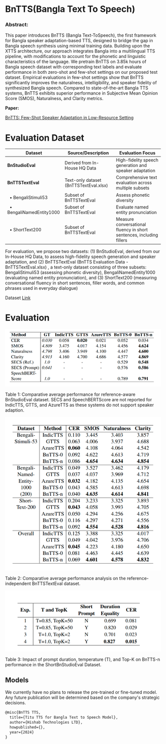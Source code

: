 # BnTTS(Bangla Text To Speech)

### Abstract:
This paper introduces BnTTS (Bangla Text-ToSpeech), the first framework for Bangla speaker adaptation-based TTS, designed to bridge the gap in Bangla speech synthesis using minimal training data. Building upon the XTTS architecture, our approach integrates Bangla into a multilingual TTS pipeline, with modifications to account for the phonetic and linguistic characteristics of the language. We pretrain BnTTS on 3.85k hours of Bangla speech dataset with corresponding text labels and evaluate performance in both zero-shot and few-shot settings on our proposed test dataset. Empirical evaluations in few-shot settings show that BnTTS significantly improves the naturalness, intelligibility, and speaker fidelity of synthesized Bangla speech. Compared to state-of-the-art Bangla TTS systems, BnTTS exhibits superior performance in Subjective Mean Opinion Score (SMOS), Naturalness, and Clarity metrics.

__Paper:__ 

[BnTTS: Few-Shot Speaker Adaptation in Low-Resource Setting](https://arxiv.org/pdf/2502.05729)


# Evaluation Dataset

| Dataset                   | Source/Description                            | Evaluation Focus                                                     |
|---------------------------|-----------------------------------------------|----------------------------------------------------------------------|
| **BnStudioEval**          | Derived from In-House HQ Data                 | High-fidelity speech generation and speaker adaptation               |
| **BnTTSTextEval**         | Text-only dataset (BnTTSTextEval.xlsx)        | Comprehensive text evaluation across multiple subsets                 |
| &nbsp;&nbsp;• BengaliStimuli53      | Subset of BnTTSTextEval                        | Assess phonetic diversity                                            |
| &nbsp;&nbsp;• BengaliNamedEntity1000| Subset of BnTTSTextEval                        | Evaluate named entity pronunciation                                  |
| &nbsp;&nbsp;• ShortText200           | Subset of BnTTSTextEval                        | Measure conversational fluency in short sentences, including fillers |




For evaluation, we propose two datasets: (1) BnStudioEval, derived from our In-House HQ Data, to assess high-fidelity speech generation and speaker adaptation, and (2) BnTTSTextEval (BnTTS Evaluation Data - BnTTSTextEval.xlsx) , a text-only dataset consisting of three subsets: BengaliStimuli53 (assessing phonetic diversity), BengaliNamedEntity1000 (evaluating named entity pronunciation), and (3) ShortText200 (measuring conversational fluency in short sentences, filler words, and common phrases used in everyday dialogue)

Dataset [Link](https://github.com/hishab-nlp/BnTTS/tree/main/eval_data)


# Evaluation

![Alt text](docs/table_1.png)

Table 1: Comparative average performance for reference-aware BnStudioEval dataset. SECS and SpeechBERTScore are not reported for IndicTTS, GTTS, and AzureTTS as these systems do not support speaker adaption.

![Alt text](docs/table_2.png)

Table 2: Comparative average performance analysis on the reference-independent BnTTSTextEval dataset.

![Alt text](docs/table_3.png)

Table 3: Impact of prompt duration, temperature (T), and Top-K on BnTTS-n performance in the ShortBnStudioEval Dataset.


## Models

We currently have no plans to release the pre-trained or fine-tuned model. Any future publication will be determined based on the company's strategic decisions.



```Contributor
@misc{BnTTS TTS,
  title={Titu TTS for Bangla Text to Speech Model},
  author={Hishab Technologies LTD},
  howpublished={},
  year={2024}
}
```






